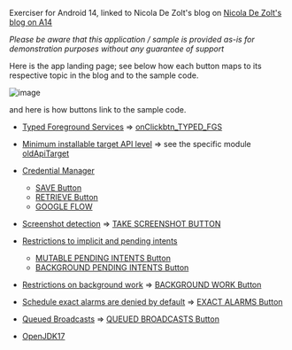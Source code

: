 Exerciser for Android 14, linked to Nicola De Zolt's blog on [Nicola De Zolt's blog on A14](https://developer.zebra.com/blog/whats-new-androidtm-14-and-impact-zebra-developers)

_Please be aware that this application / sample is provided as-is for demonstration purposes without any guarantee of support_

Here is the app landing page; see below how each button maps to its respective topic in the blog and to the sample code.

![image](https://github.com/user-attachments/assets/17d4ecba-1a90-4e48-b553-067578cf043c)

and here is how buttons link to the sample code.

- [Typed Foreground Services](#fgstyperequired) => [onClickbtn_TYPED_FGS](https://github.com/ZebraDevs/A14-CHALLENGER/blob/c75692173952a1eb1a1f177f30afd812e57839a0/app/src/main/java/com/ndzl/a14challenger/MainActivity2.kt#L84)
- [Minimum installable target API level](#mintargetapi) => see the specific module [oldApiTarget](https://github.com/ZebraDevs/A14-CHALLENGER/blob/c75692173952a1eb1a1f177f30afd812e57839a0/oldApiTarget/build.gradle.kts#L13)

- [Credential Manager](#credman)
    * [SAVE Button](https://github.com/ZebraDevs/A14-CHALLENGER/blob/c75692173952a1eb1a1f177f30afd812e57839a0/app/src/main/java/com/ndzl/a14challenger/MainActivity2.kt#L98C21-L98C49)
    * [RETRIEVE Button](https://github.com/ZebraDevs/A14-CHALLENGER/blob/c75692173952a1eb1a1f177f30afd812e57839a0/app/src/main/java/com/ndzl/a14challenger/MainActivity2.kt#L129)
    * [GOOGLE FLOW](https://github.com/ZebraDevs/A14-CHALLENGER/blob/c75692173952a1eb1a1f177f30afd812e57839a0/app/src/main/java/com/ndzl/a14challenger/MainActivity2.kt#L157)

- [Screenshot detection](#screendetect) => [TAKE SCREENSHOT BUTTON](https://github.com/ZebraDevs/A14-CHALLENGER/blob/c75692173952a1eb1a1f177f30afd812e57839a0/app/src/main/java/com/ndzl/a14challenger/MainActivity2.kt#L240)
- [Restrictions to implicit and pending intents](#intentrestrict)
    * [MUTABLE PENDING INTENTS Button](https://github.com/ZebraDevs/A14-CHALLENGER/blob/c75692173952a1eb1a1f177f30afd812e57839a0/app/src/main/java/com/ndzl/a14challenger/MainActivity2.kt#L309)
    * [BACKGROUND PENDING INTENTS Button](https://github.com/ZebraDevs/A14-CHALLENGER/blob/c75692173952a1eb1a1f177f30afd812e57839a0/app/src/main/java/com/ndzl/a14challenger/MainActivity2.kt#L336)
 
- [Restrictions on background work](#bgwrestrict) => [BACKGROUND WORK Button](https://github.com/ZebraDevs/A14-CHALLENGER/blob/c75692173952a1eb1a1f177f30afd812e57839a0/app/src/main/java/com/ndzl/a14challenger/MainActivity2.kt#L360)

- [Schedule exact alarms are denied by default](#exactalarms) => [EXACT ALARMS Button](https://github.com/ZebraDevs/A14-CHALLENGER/blob/c75692173952a1eb1a1f177f30afd812e57839a0/app/src/main/java/com/ndzl/a14challenger/MainActivity2.kt#L380)

- [Queued Broadcasts](#queuedbroadcasts) => [QUEUED BROADCASTS Button](https://github.com/ZebraDevs/A14-CHALLENGER/blob/c75692173952a1eb1a1f177f30afd812e57839a0/app/src/main/java/com/ndzl/a14challenger/MainActivity2.kt#L405)


- [OpenJDK17](#openjdk17)
